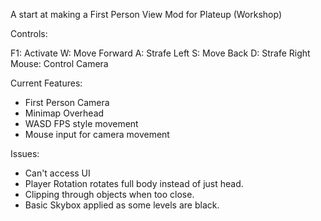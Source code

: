 A start at making a First Person View Mod for Plateup (Workshop)

Controls:

F1: Activate
W: Move Forward
A: Strafe Left
S: Move Back
D: Strafe Right
Mouse: Control Camera


Current Features:
- First Person Camera
- Minimap Overhead
- WASD FPS style movement
- Mouse input for camera movement


Issues:
- Can't access UI
- Player Rotation rotates full body instead of just head. 
- Clipping through objects when too close.
- Basic Skybox applied as some levels are black.
